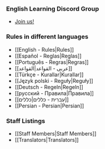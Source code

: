 ### English Learning Discord Group

* [Join us!](https://discord.gg/RtuAAmv)

### Rules in different languages

* [[English - Rules|Rules]]
* [[Español - Reglas|Reglas]]
* [[Português - Regras|Regras]]
* [[عربى - القواعد|القواعد]]
* [[Türkçe - Kurallar|Kurallar]]
* [[Język polski - Reguły|Reguły]]
* [[Deutsch - Regeln|Regeln]]
* [[русский - Правила|Правила]]
* [[עִברִית - כללים|כללים]]
* [[Persian - Persian|Persian]]

### Staff Listings

* [[Staff Members|Staff Members]]
* [[Translators|Translators]]

